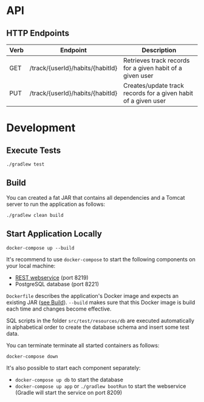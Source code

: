 # API

## HTTP Endpoints

| Verb   | Endpoint                         | Description                                                    |
| ------ | -------------------------------- |--------------------------------------------------------------- |
| GET    | /track/{userId}/habits/{habitId} | Retrieves track records for a given habit of a given user      |
| PUT    | /track/{userId}/habits/{habitId} | Creates/update track records for a given habit of a given user |

# Development

## Execute Tests

```
./gradlew test
```

## Build

You can created a fat JAR that contains all dependencies and a Tomcat server to run the application as follows: 

```
./gradlew clean build
```

## Start Application Locally

```
docker-compose up --build
```

It's recommend to use `docker-compose` to start the following components on your local machine:
* [REST webservice](http://localhost:8219/actuator/health) (port 8219)
* PostgreSQL database (port 8221)

`Dockerfile` describes the application's Docker image and expects an existing JAR ([see Build](#build)).
`--build` makes sure that this Docker image is build each time and changes become effective.

SQL scripts in the folder `src/test/resources/db` are executed automatically in alphabetical order to create the database schema and insert some test data.

You can terminate terminate all started containers as follows:

```
docker-compose down
```

It's also possible to start each component separately:

* `docker-compose up db` to start the database
* `docker-compose up app` or `./gradlew bootRun` to start the webservice (Gradle will start the service on port 8209)
